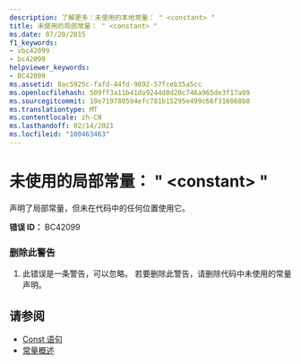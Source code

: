 ```yaml
---
description: 了解更多：未使用的本地常量： " <constant> "
title: 未使用的局部常量： " <constant> "
ms.date: 07/20/2015
f1_keywords:
- vbc42099
- bc42099
helpviewer_keywords:
- BC42099
ms.assetid: 8ac5925c-fafd-44fd-9892-57fceb35a5cc
ms.openlocfilehash: 509ff3a11b41da9244d8d20c746a965de3f17a09
ms.sourcegitcommit: 10e719780594efc781b15295e499c66f316068b8
ms.translationtype: MT
ms.contentlocale: zh-CN
ms.lasthandoff: 02/14/2021
ms.locfileid: "100463463"
---
```

# <a name="unused-local-constant-constant"></a>未使用的局部常量： " \<constant> "

声明了局部常量，但未在代码中的任何位置使用它。  
  
 **错误 ID：** BC42099  
  
### <a name="to-remove-this-warning"></a>删除此警告  
  
1. 此错误是一条警告，可以忽略。 若要删除此警告，请删除代码中未使用的常量声明。  
  
## <a name="see-also"></a>请参阅

- [Const 语句](../language-reference/statements/const-statement.md)
- [常量概述](../programming-guide/language-features/constants-enums/constants-overview.md)
